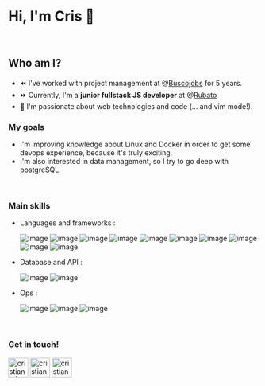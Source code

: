 # Hi, I'm Cris 👋
<br>

## Who am I?

- ⏪ I've worked with project management at @[Buscojobs](https://buscojobs.com) for 5 years.
- ⏩ Currently, I'm a **junior fullstack JS developer** at @[Rubato](https://rubato.fr)
- 🧡 I'm passionate about web technologies and code (... and vim mode!).

### My goals

- I'm improving knowledge about Linux and Docker in order to get some devops experience, because it's truly exciting.
- I'm also interested in data management, so I try to go deep with postgreSQL.
<br>

### Main skills

- Languages and frameworks :

	![image](https://img.shields.io/badge/JavaScript-323330?style=for-the-badge&logo=javascript&logoColor=F7DF1E) ![image](https://img.shields.io/badge/TypeScript-007ACC?style=for-the-badge&logo=typescript&logoColor=white) ![image](https://img.shields.io/badge/Node.js-43853D?style=for-the-badge&logo=node.js&logoColor=white) ![image](https://img.shields.io/badge/Vue.js-35495E?style=for-the-badge&logo=vue.js&logoColor=4FC08D) ![image](https://img.shields.io/badge/nuxt.js-00C58E?style=for-the-badge&logo=nuxt.js&logoColor=white) ![image](https://img.shields.io/badge/PHP-777BB4?style=for-the-badge&logo=php&logoColor=white) ![image](https://img.shields.io/badge/Ruby-CC342D?style=for-the-badge&logo=ruby&logoColor=white) ![image](https://img.shields.io/badge/Ruby_on_Rails-CC0000?style=for-the-badge&logo=ruby-on-rails&logoColor=white) ![image](https://img.shields.io/badge/HTML5-E34F26?style=for-the-badge&logo=html5&logoColor=white) ![image](https://img.shields.io/badge/CSS3-1572B6?style=for-the-badge&logo=css3&logoColor=white)

- Database and API :
	
	![image](https://img.shields.io/badge/PostgreSQL-316192?style=for-the-badge&logo=postgresql&logoColor=white) ![image](https://img.shields.io/badge/GraphQl-E10098?style=for-the-badge&logo=graphql&logoColor=white)

- Ops :

	![image](https://img.shields.io/badge/Ubuntu-E95420?style=for-the-badge&logo=ubuntu&logoColor=white) ![image](https://img.shields.io/badge/Git-F05032?style=for-the-badge&logo=git&logoColor=white) ![image](https://img.shields.io/badge/Docker-2CA5E0?style=for-the-badge&logo=docker&logoColor=white) 
<br>	

### Get in touch!

[<img width="40px" alt="cristiane | LinkedIn" width="25px" src="https://img.icons8.com/fluent/48/000000/linkedin.png" />](https://www.linkedin.com/in/cristiane-menna/) [<img width="40px" alt="cristianemenna | Twitter" width="25px" src="https://img.icons8.com/fluent/48/000000/twitter.png" />](https://twitter.com/CristianeMenna) [<img width="40px" alt="cristianemenna | Discord" width="25px" src="https://img.icons8.com/fluent/48/000000/discord.png" />](https://discord.com/users/Cris#5109)
